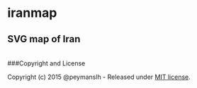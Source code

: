 # iranmap

## SVG map of Iran


<br>
###Copyright and License

Copyright (c) 2015 @peymanslh - Released under [MIT license](https://github.com/peymanslh/iranmap/blob/master/LICENSE).